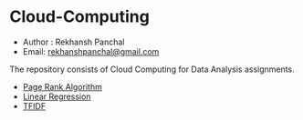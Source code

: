 # Cloud-Computing

* Author : Rekhansh Panchal
* Email: rekhanshpanchal@gmail.com

The repository consists of Cloud Computing for Data Analysis assignments.

* [Page Rank Algorithm](https://github.com/pancr9/Cloud-Computing/tree/master/Page%20Rank)
* [Linear Regression](https://github.com/pancr9/Cloud-Computing/tree/master/Linear%20Regression)
* [TFIDF](https://github.com/pancr9/Cloud-Computing/tree/master/TFIDF)
